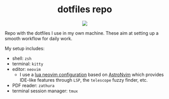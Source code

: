 <h1 align="center">dotfiles repo</h1>

<div align="center"><p>
    <a href="https://github.com/crisbh/dotfiles/pulse">
      <img src="https://img.shields.io/github/last-commit/crisbh/dotfiles?color=%4dc71f&label=Last%20Commit&logo=github&style=flat-square"/>
    </a>
</p>
</div>

Repo with the dotfiles I use in my own machine. These aim at setting up a smooth workflow for daily work.

My setup includes:

- shell: `zsh`
- terminal: `kitty`
- editor: `neovim`
  - I use a [lua neovim configuration](https://github.com/crisbh/astronvim_config.git) based on [AstroNvim](https://github.com/AstroNvim/AstroNvim.git) which provides IDE-like features through `LSP`, the `telescope` fuzzy finder, etc.
- PDF reader: `zathura`
- terminal session manager: `tmux`

